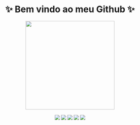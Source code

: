 <h1 align="center">✨ Bem vindo ao meu Github ✨</h1>

<div align="center">
  <a href="https://github.com/DaviBarroso42">
  <img height="280em" src="https://github-readme-stats.vercel.app/api?username=DaviBarroso42&show_icons=true&theme=vue-dark&include_all_commits=true&count_private=true"/>
</div >
  
<div align="center"><br/> 
    <a href="https://www.youtube.com/channel/UCsl60cUtchTvwI1VOny36kg" target="_blank"><img src="https://img.shields.io/badge/YouTube-FF0000?style=for-the-badge&logo=youtube&logoColor=white" target="_blank"></a>
    <a href="https://instagram.com/davismartinsb" target="_blank"><img src="https://img.shields.io/badge/-Instagram-%23E4405F?style=for-the-badge&logo=instagram&logoColor=white" target="_blank"></a>
   <a href="https://davibarroso.itch.io/" target="_blank"><img src="https://img.shields.io/badge/Itch.io-FA5C5C?style=for-the-badge&logo=itch.io&logoColor=white"></a> 
    <a href = "mailto:davismbarrso@gmail.com"><img src="https://img.shields.io/badge/Gmail-D14836?style=for-the-badge&logo=gmail&logoColor=white" target="_blank"></a>
    <a href="https://www.linkedin.com/in/davi-barroso-2b049b236/" target="_blank"><img src="https://img.shields.io/badge/-LinkedIn-%230077B5?style=for-the-badge&logo=linkedin&logoColor=white" target="_blank"></a> 
</div>
